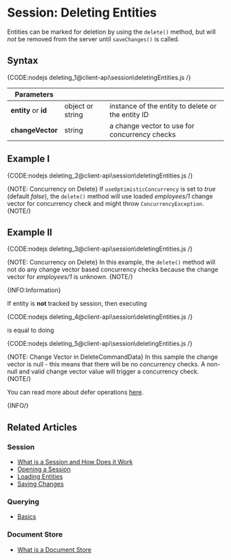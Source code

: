 # Session: Deleting Entities

Entities can be marked for deletion by using the `delete()` method, but will *not* be removed from the server until `saveChanges()` is called.

## Syntax

{CODE:nodejs deleting_1@client-api\session\deletingEntities.js /}

| Parameters | | |
| ------------- | ------------- | ----- |
| **entity** or **id** | object or string | instance of the entity to delete or the entity ID |
| **changeVector** | string | a change vector to use for concurrency checks |

## Example I

{CODE:nodejs deleting_2@client-api\session\deletingEntities.js /}

{NOTE: Concurrency on Delete}
If `useOptimisticConcurrency` is set to *true* (default *false*), the `delete()` method will use loaded *employees/1* change vector for concurrency check and might throw `ConcurrencyException`.
{NOTE/}

## Example II

{CODE:nodejs deleting_3@client-api\session\deletingEntities.js /}

{NOTE: Concurrency on Delete}
In this example, the `delete()` method will not do any change vector based concurrency checks because the change vector for *employees/1* is unknown.
{NOTE/}

{INFO:Information}

If entity is **not** tracked by session, then executing

{CODE:nodejs deleting_4@client-api\session\deletingEntities.js /}

is equal to doing

{CODE:nodejs deleting_5@client-api\session\deletingEntities.js /}

{NOTE: Change Vector in DeleteCommandData}
In this sample the change vector is null - this means that there will be no concurrency checks. A non-null and valid change vector value will trigger a concurrency check. 
{NOTE/}

You can read more about defer operations [here](./how-to/defer-operations).

{INFO/}

## Related Articles

### Session

- [What is a Session and How Does it Work](../../client-api/session/what-is-a-session-and-how-does-it-work) 
- [Opening a Session](../../client-api/session/opening-a-session)
- [Loading Entities](../../client-api/session/loading-entities)
- [Saving Changes](../../client-api/session/saving-changes)

### Querying

- [Basics](../../indexes/querying/basics)

### Document Store

- [What is a Document Store](../../client-api/what-is-a-document-store)
